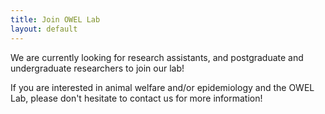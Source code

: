 ```yaml
---
title: Join OWEL Lab
layout: default
---
```


We are currently looking for research assistants, and postgraduate and undergraduate researchers to join our lab! 

If you are interested in animal welfare and/or epidemiology and the OWEL Lab, please don't hesitate to contact us for more information!
